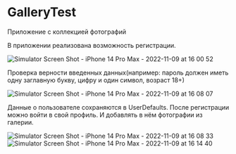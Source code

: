 # GalleryTest


Приложение с коллекцией фотографий

В приложении реализована возможность регистрации.

![Simulator Screen Shot - iPhone 14 Pro Max - 2022-11-09 at 16 00 52](https://user-images.githubusercontent.com/102225942/200838177-8f642c7a-78c3-4a55-926a-17444ce5ab58.png)

Проверка верности введенных данных(например: пароль должен иметь одну заглавную букву, цифру и один символ, возраст 18+)


![Simulator Screen Shot - iPhone 14 Pro Max - 2022-11-09 at 16 08 07](https://user-images.githubusercontent.com/102225942/200840125-b8a4b717-ac00-47b3-b75a-b9c2042cd7a0.png)


Данные о пользователе сохраняются в UserDefaults. После регистрации можно войти в свой профиль. И добавлять в нём фотографии из галерии.

![Simulator Screen Shot - iPhone 14 Pro Max - 2022-11-09 at 16 08 33](https://user-images.githubusercontent.com/102225942/200840211-cd2d31b6-baad-4ba6-ab89-c803e88be60c.png) ![Simulator Screen Shot - iPhone 14 Pro Max - 2022-11-09 at 16 14 40](https://user-images.githubusercontent.com/102225942/200840323-bd4babca-7fcc-428b-b50e-967b0bc2f2a7.png)
